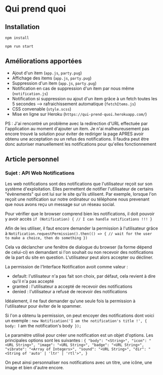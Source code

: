 # Qui prend quoi

## Installation

`npm install`

`npm run start`

## Améliorations apportées

- Ajout d'un item (`app.js`, `party.pug`)
- Affichage des items (`app.js`, `party.pug`)
- Suppression d'un item (`app.js`, `party.pug`)
- Notification en cas de suppression d'un item par nous même (`notification.js`)
- Notification si suppression ou ajout d'un item grâce à un fetch toutes les 5 secondes --> rafraichissement automatique (`fetchItems.js`)
- CSS convenable (`style.scss`)
- Mise en ligne sur Heroku (`https://qui-prend-quoi.herokuapp.com/`)

PS : J'ai rencontré un problème avec la redirection d'URL effectuée par l'application au moment d'ajouter un item. Je n'ai malheureusement pas encore trouvé la solution pour éviter de rediriger la page APRES avoir obtenu une acceptation ou un refus des notifications. Il faudra peut être donc autoriser manuellement les notifications pour qu'elles fonctionnement

## Article personnel

### Sujet : API Web Notifications

Les web notifications sont des notifications que l'utilisateur reçoit sur son système d'exploitation.
Elles permettent de notifier l'utilisateur de certains "évènements" qui ont lui sur le site qu'ils utilisent. Par exemple, lorsque l'on reçoit une notification sur notre ordinateur ou téléphone nous prevenant que nous avons reçu un message sur un réseau social.

Pour vérifier que le browser comprend bien les notifications, il doit pouvoir y avoir accès
`
if (Notification) {
  // I can handle notifications !!!
}
`

Afin de les utiliser, il faut encore demander la permission à l'utilisateur grâce à 
`Notification.requestPermission().then(() => {
  // wait for the user to make a choice, then do something
})`

Cela va déclancher une fenêtre de dialogue du browser (la forme dépend de celui-ci) en demandant si l'on souhait ou non recevoir des notifications de la part du site en question. L'utilisateur peut alors accepter ou décliner.

La permission de l'Interface Notification avoit comme valeur :

- default: l'utilisateur n'a pas fait son choix, par défaut, cela revient à dire qu'il n'a pas accepté
- granted : l'utilisateur a accepté de recevoir des notifications
- denied : l'utilisateur a refusé de recevoir des notifications

Idéalement, il ne faut demander qu'une seule fois la permission à l'utilisateur pour éviter de le spammer.


Si l'on a obtenu la permission, on peut encoyer des notifications dont voici un exemple :
`new Notification('I am the notification's title !', {
  body: `I am the notification's body`
});`

Le paramètre utilisé pour créer une notification est un objet d'options. Les principales options sont les suivantes : 
`{
  "body": "<String>",
  "icon": "<URL String>",
  "image": "<URL String>",
  "badge": "<URL String>",
  "vibrate": "<Array of Integers>",
  "sound": "<URL String>",
  "dir": "<String of 'auto' | 'ltr' | 'rtl'>",
}`

On peut ainsi personnaliser nos notifications avec un titre, une icône, une image et bien d'autre encore.


